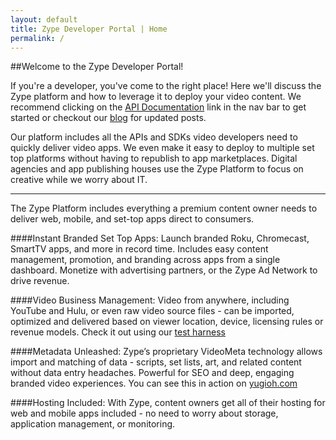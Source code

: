 ```yaml
---
layout: default
title: Zype Developer Portal | Home
permalink: /
---
```



##Welcome to the Zype Developer Portal!

If you're a developer, you've come to the right place! Here we'll discuss the Zype platform and how to leverage it to deploy your video content. We recommend clicking on the [API Documentation](/api_docs/intro/) link in the nav bar to get started or checkout our [blog](/blog/) for updated posts.

Our platform includes all the APIs and SDKs video developers need to quickly deliver video apps.  We even make it easy to deploy to multiple set top platforms without having to republish to app marketplaces.  Digital agencies and app publishing houses use the Zype Platform to focus on creative while we worry about IT.

<hr>

The Zype Platform includes everything a premium content owner needs to deliver web, mobile, and set-top apps direct to consumers.

####Instant Branded Set Top Apps:
Launch branded Roku, Chromecast, SmartTV apps, and more in record time. Includes easy content management, promotion, and branding across apps from a single dashboard.  Monetize with advertising partners, or the Zype Ad Network to drive revenue.

####Video Business Management:
Video from anywhere, including YouTube and Hulu, or even raw video source files - can be imported, optimized and delivered based on viewer location, device, licensing rules or revenue models. Check it out using our [test harness](http://demo.zype.com/test_harness)

####Metadata Unleashed:
Zype’s proprietary VideoMeta technology allows import and matching of data - scripts, set lists, art, and related content without data entry headaches.  Powerful for SEO and deep, engaging branded video experiences. You can see this in action on [yugioh.com](http://www.yugioh.com)

####Hosting Included:
With Zype, content owners get all of their hosting for web and mobile apps included - no need to worry about storage, application management, or monitoring.
